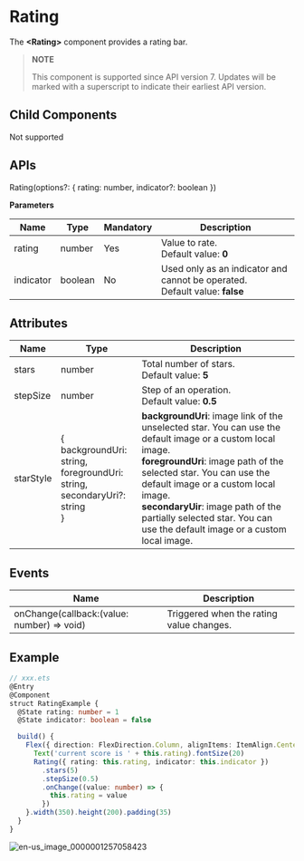 # Rating

The **\<Rating>** component provides a rating bar.

>  **NOTE**
>
>  This component is supported since API version 7. Updates will be marked with a superscript to indicate their earliest API version.


## Child Components

Not supported


## APIs

Rating(options?: { rating: number, indicator?: boolean })

**Parameters**

| Name| Type| Mandatory| Description|
| -------- | -------- | -------- | -------- |
| rating | number | Yes| Value to rate.<br>Default value: **0**|
| indicator | boolean | No| Used only as an indicator and cannot be operated.<br>Default value: **false**|


## Attributes

| Name| Type| Description|
| -------- | -------- | -------- |
| stars | number | Total number of stars.<br>Default value: **5**|
| stepSize | number | Step of an operation.<br>Default value: **0.5**|
| starStyle | {<br>backgroundUri: string,<br>foregroundUri: string,<br>secondaryUri?: string<br>} | **backgroundUri**: image link of the unselected star. You can use the default image or a custom local image.<br>**foregroundUri**: image path of the selected star. You can use the default image or a custom local image.<br>**secondaryUir**: image path of the partially selected star. You can use the default image or a custom local image.|


## Events

| Name| Description|
| -------- | -------- |
| onChange(callback:(value: number) =&gt; void) | Triggered when the rating value changes.|


## Example

```ts
// xxx.ets
@Entry
@Component
struct RatingExample {
  @State rating: number = 1
  @State indicator: boolean = false

  build() {
    Flex({ direction: FlexDirection.Column, alignItems: ItemAlign.Center, justifyContent: FlexAlign.SpaceBetween }) {
      Text('current score is ' + this.rating).fontSize(20)
      Rating({ rating: this.rating, indicator: this.indicator })
        .stars(5)
        .stepSize(0.5)
        .onChange((value: number) => {
          this.rating = value
        })
    }.width(350).height(200).padding(35)
  }
}
```

![en-us_image_0000001257058423](figures/en-us_image_0000001257058423.gif)
